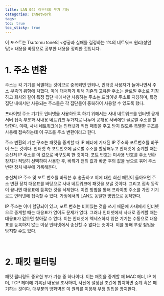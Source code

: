 ```yaml
---
title: LAN 04) 라우터의 부가 기능
categories: 1%Network
tags: 
toc: true
toc_sticky: true
---
```


이 포스트는 Tsutomu tone의 <성공과 실패를 결정하는 1%의 네트워크 원리(성안당)> 내용을 바탕으로 공부한 내용을 정리한 것입니다. 

# **1. 주소 변환**

주소는 각 기기를 식별하는 것이므로 중복되면 안되나, 인터넷 사용자가 늘어나면서 주소 부족의 위험에 처했다. 이에 대처하기 위해 기존의 고유한 주소는 글로벌 주소로 지칭하고 회사와 같이 특정 집단 내에서만 사용하는 주소는 프라이빗 주소로 지칭하며, 특정 집단 내에서만 사용되는 주소들은 각 집단들이 중복하여 사용할 수 있도록 했다. 

프라이빗 주소 기기도 인터넷을 사용하도록 하기 위해서는 사내 네트워크를 인터넷 공개 서버 접속 부분과 사내용 네트워크 두가지로 나누어 공개용 서버에만 글로벌 주소를 할당한다. 이때, 사내 네트워크에는 인터넷과 직접 패킷을 주고 받지 않도록 특별한 구조를 사용해 접속하는데 이 구조를 주소 변환이라고 한다. 

주소 변환의 기본 구조는 패킷을 중계할 때 IP 헤더에 기재된 IP 주소와 포트번호를 바꾸어 쓰는 것이다. 인터넷 측 포트번호에 글로벌 주소를 할당해두고 인터넷에 중계할 때는 송신처 IP 주소를 이 값으로 바꾸도록 한 것이다. 포트 번호는 미사용 번호를 주소 변환 장치가 적당히 선택하여 사용한 후, 바뀌기 전의 값과 바꾼 후의 값을 쌍으로 묶어 주소 변환 장치 내부에 기록해둔다. 

송신처 IP 주소 및 포트 번호를 바꿔쓴 후 송출하고 이에 대한 회신 패킷이 돌아오면 주소 변환 장치 대응표를 바탕으로 사내 네트워크에 패킷을 보낼 것이다. 그리고 접속 동작이 끝나면 대응표에 등록한 것을 삭제한다. 이런 방법을 통해 프라이빗 주소를 가진 기기로도 인터넷에 접속할 수 있다. 가정에서의 LAN도 동일한 방법으로 동작한다. 

IP 주소는 이미 할당되어 있고, 포트 번호는 비어있는 것을 쓰기 때문에 사내에서 인터넷으로 중계할 때는 대응표가 없어도 문제가 없다. 그러나 인터넷에서 사내로 중계할 때는 대응표가 없으면 찾아갈 수 없다. 이는 인터넷에 엑세스하지 않은 기기는 수동으로 대응표를 등록하지 않는 이상 인터넷에서 송신할 수 없다는 뜻이다. 이를 통해 부정 침입을 방지할 수도 있다. 

<br/>

# **2. 패킷 필터링**

패킷 필터링도 중요한 부가 기능 중 하나이다. 이는 패킷을 중계할 때 MAC 헤더, IP 헤더, TCP 헤더에 기록된 내용을 조사하여, 사전에 설정된 조건에 합치하면 중계 혹은 폐기하는 것이다. 대부분의 방화벽은 이 원리를 이용해 부정 침입을 방지한다. 